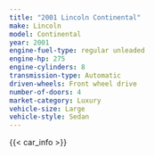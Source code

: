```yaml
---
title: "2001 Lincoln Continental"
make: Lincoln
model: Continental
year: 2001
engine-fuel-type: regular unleaded
engine-hp: 275
engine-cylinders: 8
transmission-type: Automatic
driven-wheels: Front wheel drive
number-of-doors: 4
market-category: Luxury
vehicle-size: Large
vehicle-style: Sedan
---
```


{{< car_info >}}
